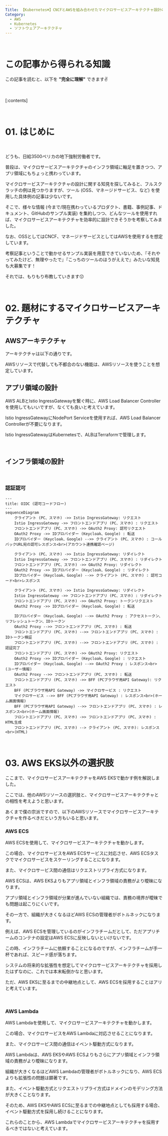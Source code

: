 ```yaml
---
Title: 【Kubernetes☸️】CNCFとAWSを組み合わせたマイクロサービスアーキテクチャ設計の考察
Category:
  - AWS
  - Kubernetes
  - ソフトウェアアーキテクチャ
---
```


<br>

# この記事から得られる知識

この記事を読むと、以下を **"完全に理解"** できます✌️

<br>

[:contents]

<br>

# 01. はじめに

<br>

どうも、日給3500ペリカの地下強制労働者です。

普段は、マイクロサービスアーキテクチャのインフラ領域に軸足を置きつつ、アプリ領域にもちょっと携わっています。

マイクロサービスアーキテクチャの設計に関する知見を探してみると、フルスクラッチの例は見つかりますが、ツール (OSS、マネージドサービス、など) を使用した具体例の記事は少ないです。

そこで、様々な情報 (今まで/現在携わっているプロダクト、書籍、事例記事、ドキュメント、GitHubのサンプル実装) を集約しつつ、どんなツールを使用すれば、マイクロサービスアーキテクチャを効率的に設計できそうかを考察してみました。

なお、OSSとしてはCNCF、マネージドサービスとしてはAWSを使用するを想定しています。

考察記事ということで動かせるサンプル実装を用意できていないため、『それやってみたけど、無理やったで』『こっちのツールのほうがええで』みたいな知見も大募集です！

それでは、もりもり布教していきます😗

<br>

# 02. 題材にするマイクロサービスアーキテクチャ

## AWSアーキテクチャ

アーキテクチャは以下の通りです。

AWSリソースで代替しても不都合のない機能は、AWSリソースを使うことを想定しています。

## アプリ領域の設計

AWS ALBとIstio IngressGatewayを繋ぐ時に、AWS Load Balancer Controllerを使用してもいいですが、なくても良いと考えています。

Istio IngressGatewayにNodePort Serviceを使用すれば、AWS Load Balancer Controllerが不要になります。

Istio IngressGatewayはKubernetesで、ALBはTerraformで管理します。

<br>

## インフラ領域の設計

<br>


### 認証認可

```mermaid
---
title: OIDC (認可コードフロー)
---
sequenceDiagram
    クライアント (PC、スマホ) ->> Istio IngressGateway: リクエスト
    Istio IngressGateway ->> フロントエンドアプリ (PC、スマホ) : リクエスト
    フロントエンドアプリ (PC、スマホ) ->> OAuth2 Proxy: 認可リクエスト
    OAuth2 Proxy ->> IDプロバイダー (Keycloak、Google) : 転送
    IDプロバイダー (Keycloak、Google) -->> クライアント (PC、スマホ) : コールバックURL宛の認可レスポンス<br>(アカウント連携確認ページ)
    
    クライアント (PC、スマホ) ->> Istio IngressGateway: リダイレクト
    Istio IngressGateway ->> フロントエンドアプリ (PC、スマホ) : リダイレクト
    フロントエンドアプリ (PC、スマホ) ->> OAuth2 Proxy: リダイレクト
    OAuth2 Proxy ->> IDプロバイダー (Keycloak、Google) : リダイレクト
    IDプロバイダー (Keycloak、Google) -->> クライアント (PC、スマホ) : 認可コード<br>レスポンス
    
    クライアント (PC、スマホ) ->> Istio IngressGateway: リダイレクト
    Istio IngressGateway ->> フロントエンドアプリ (PC、スマホ) : リダイレクト
    フロントエンドアプリ (PC、スマホ) ->> OAuth2 Proxy: トークンリクエスト
    OAuth2 Proxy ->> IDプロバイダー (Keycloak、Google) : 転送

    IDプロバイダー (Keycloak、Google) -->> OAuth2 Proxy : アクセストークン、リフレッシュトークン、IDトークン
    OAuth2 Proxy -->> フロントエンドアプリ (PC、スマホ) : 転送
    フロントエンドアプリ (PC、スマホ) -->> フロントエンドアプリ (PC、スマホ) : IDトークン検証
    フロントエンドアプリ (PC、スマホ) -->> フロントエンドアプリ (PC、スマホ) : 認証完了
    フロントエンドアプリ (PC、スマホ) ->> OAuth2 Proxy: リクエスト
    OAuth2 Proxy ->> IDプロバイダー (Keycloak、Google) : リクエスト
    IDプロバイダー (Keycloak、Google) -->> OAuth2 Proxy : レスポンス<br>(ユーザー情報)
    OAuth2 Proxy -->> フロントエンドアプリ (PC、スマホ) : 転送
    フロントエンドアプリ (PC、スマホ) ->> BFF (PCブラウザ用API Gateway): リクエスト
    BFF (PCブラウザ用API Gateway) ->> マイクロサービス : リクエスト
    マイクロサービス -->> BFF (PCブラウザ用API Gateway) : レスポンス<br>(ホーム画面情報)
    BFF (PCブラウザ用API Gateway) -->> フロントエンドアプリ (PC、スマホ) : レスポンス<br>(ホーム画面情報)
    フロントエンドアプリ (PC、スマホ) ->> フロントエンドアプリ (PC、スマホ) : HTML生成
    フロントエンドアプリ (PC、スマホ) --> クライアント (PC、スマホ): レスポンス<br>(HTML)
```

<br>

# 03. AWS EKS以外の選択肢

ここまで、マイクロサービスアーキテクチャをAWS EKSで動かす例を解説しました。

ここでは、他のAWSリソースの選択肢と、マイクロサービスアーキテクチャとの相性を考えようと思います。

あくまで僕の宗派ですので、以下のAWSリソースでマイクロサービスアーキテクチャを作るべきだという方もいると思います。

### AWS ECS

AWS ECSを使用して、マイクロサービスアーキテクチャを動かします。

この場合、マイクロサービスをAWS ECSサービスに対応させ、AWS ECSタスクでマイクロサービスをスケーリングすることになります。

また、マイクロサービス間の通信はリクエストリプライ方式になります。

AWS ECSは、AWS EKSよりもアプリ領域とインフラ領域の責務がより曖昧になります。

アプリ領域とインフラ領域が分業が進んでいない組織では、責務の境界が曖昧でも問題は起こりにくいです。

その一方で、組織が大きくなるほどAWS ECSの管理者がボトルネックになります。

例えば、AWS ECSを管理しているのがインフラチームだとして、ただアプリチームのコンテナの設定はAWS ECSに反映しないといけないです。

この時、インフラチームに依頼することになるのですが、インフラチームが手一杯であれば、スピード感が落ちます。

システムの将来的な拡張性を想定してマイクロサービスアーキテクチャを採用したはずなのに、これでは本末転倒かなと思います。

ただ、AWS EKSに至るまでの中継地点として、AWS ECSを採用することはアリと考えています。

<br>

### AWS Lambda

AWS Lambdaを使用して、マイクロサービスアーキテクチャを動かします。

この場合、マイクロサービスをAWS Lambdaに対応させることになります。

また、マイクロサービス間の通信はイベント駆動方式になります。

AWS Lambdaは、AWS EKSやAWS ECSよりもさらにアプリ領域とインフラ領域の責務がより曖昧になります。

組織が大きくなるほどAWS Lambdaの管理者がボトルネックになり、AWS ECSよりも拡張性の問題は顕著です。

また、イベント駆動方式とリクエストリプライ方式はドメインのモデリング方法が大きくことなります。

そのため、AWS EKSやAWS ECSに至るまでの中継地点としても採用する場合、イベント駆動方式を採用し続けることになります。

これらのことから、AWS Lambdaでマイクロサービスアーキテクチャを採用するべきではないと考えています。

<br>
